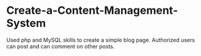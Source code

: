 # Create-a-Content-Management-System
Used php and MySQL skills to create a simple blog page. Authorized users can post and can comment on other posts.
